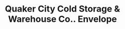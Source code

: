 ---
doi: 10.7916/D85F03ZV
date_other: '1891'
date_other_textual: '1891'
form: printed ephemera
genre:
- Envelopes
name:
- Quaker City Cold Storage & Warehouse Co.
object_in_context_url: https://biggert.cul.columbia.edu/items/view/ave_biggert_01441
subject_hierarchical_geographic:
- Philadelphia, Pennsylvania, United States
subject_name:
- Quaker City Cold Storage & Warehouse Co.
title: Quaker City Cold Storage & Warehouse Co.. Envelope
sort_title: Quaker City Cold Storage & Warehouse Co.. Envelope
call_number: ave_biggert_01441
coordinates:
- 40.00944444444445,-75.13333333333334
pid: ave_biggert_01441
identifiers: ave_biggert_01441
thumbnail: false
permalink: /biggert/ave_biggert_01441/
layout: iiif-image-page
---